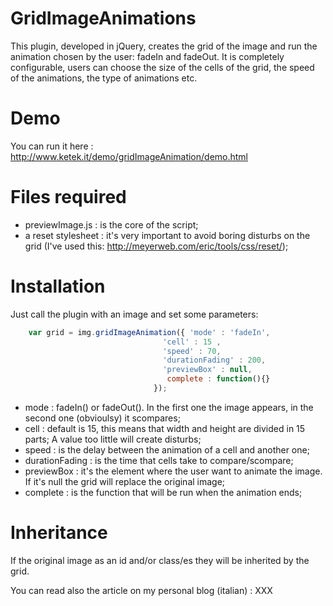 GridImageAnimations
===========================

This plugin, developed in jQuery, creates the grid of the image and run the animation chosen by the user: fadeIn and fadeOut. 
It is completely configurable, users can choose the size of the cells of the grid, the speed of the animations, the type of animations etc.

Demo
===========================

You can run it here : http://www.ketek.it/demo/gridImageAnimation/demo.html

Files required
===========================

- previewImage.js : is the core of the script;
- a reset stylesheet : it's very important to avoid boring disturbs on the grid (I've used this: http://meyerweb.com/eric/tools/css/reset/);


Installation
===========================

Just call the plugin with an image and set some parameters:

`````javascript
	var grid = img.gridImageAnimation({ 'mode' : 'fadeIn', 
	                              'cell' : 15 , 
	                              'speed' : 70, 
	                              'durationFading' : 200,
	                              'previewBox' : null,
	                               complete : function(){}  
	                            });
`````

- mode : fadeIn() or fadeOut(). In the first one the image appears, in the second one (obvioulsy) it scompares;
- cell : default is 15, this means that width and height are divided in 15 parts; A value too little will create disturbs;
- speed : is the delay between the animation of a cell and another one;
- durationFading :  is the time that cells take to compare/scompare;
- previewBox : it's the element where the user want to animate the image. If it's null the grid will replace the original image;
- complete : is the function that will be run when the animation ends;


Inheritance
===========================

If the original image as an id and/or class/es they will be inherited by the grid.




You can read also the article on my personal blog (italian) : XXX 


